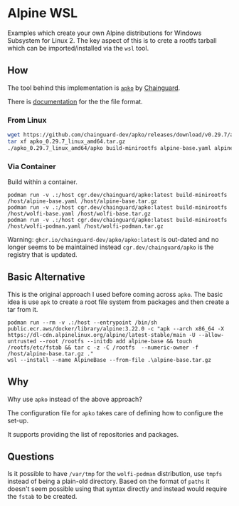 Alpine WSL
==========

Examples which create your own Alpine distributions for Windows Subsystem for
Linux 2. The key aspect of this is to crete a rootfs tarball which can be
imported/installed via the `wsl` tool.

How
---

The tool behind this implementation is [`apko`][0] by [Chainguard][1].

There is [documentation][2] for the the file format.

### From Linux
```sh
wget https://github.com/chainguard-dev/apko/releases/download/v0.29.7/apko_0.29.7_linux_amd64.tar.gz
tar xf apko_0.29.7_linux_amd64.tar.gz
./apko_0.29.7_linux_amd64/apko build-minirootfs alpine-base.yaml alpine-base.tar.gz
```

### Via Container
Build within a container.
```
podman run -v .:/host cgr.dev/chainguard/apko:latest build-minirootfs /host/alpine-base.yaml /host/alpine-base.tar.gz
podman run -v .:/host cgr.dev/chainguard/apko:latest build-minirootfs /host/wolfi-base.yaml /host/wolfi-base.tar.gz
podman run -v .:/host cgr.dev/chainguard/apko:latest build-minirootfs /host/wolfi-podman.yaml /host/wolfi-podman.tar.gz
```

Warning: `ghcr.io/chainguard-dev/apko/apko:latest` is out-dated and no longer
seems to be maintained instead `cgr.dev/chainguard/apko` is the registry that
is updated.

Basic Alternative
-----------------
This is the original approach I used before coming across `apko`. The basic
idea is use `apk` to create a root file system from packages and then create a
tar from it.
```
podman run --rm -v .:/host --entrypoint /bin/sh public.ecr.aws/docker/library/alpine:3.22.0 -c "apk --arch x86_64 -X https://dl-cdn.alpinelinux.org/alpine/latest-stable/main -U --allow-untrusted --root /rootfs --initdb add alpine-base && touch /rootfs/etc/fstab && tar c -z -C /rootfs  --numeric-owner -f /host/alpine-base.tar.gz ."
wsl --install --name AlpineBase --from-file .\alpine-base.tar.gz
```

Why
---
Why use `apko` instead of the above approach?

The configuration file for `apko` takes care of defining how to configure the
set-up.

It supports providing the list of repositories and packages.

Questions
---------
Is it possible to have `/var/tmp` for the `wolfi-podman` distribution, use
`tmpfs` instead of being a plain-old directory. Based on the format of `paths`
it doesn't seem possible using that syntax directly and instead would require
the `fstab` to be created.

[0]: https://apko.dev/
[1]: https://www.chainguard.dev/
[2]: https://github.com/chainguard-dev/apko/blob/v0.29.7/docs/apko_file.md
